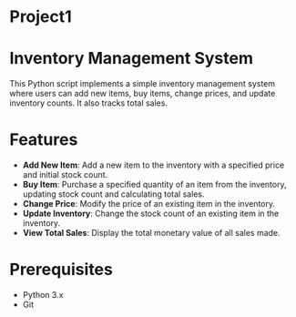# Project1

# Inventory Management System

This Python script implements a simple inventory management system where users can add new items, buy items, change prices, and update inventory counts. It also tracks total sales.

# Features

- **Add New Item**: Add a new item to the inventory with a specified price and initial stock count.
- **Buy Item**: Purchase a specified quantity of an item from the inventory, updating stock count and calculating total sales.
- **Change Price**: Modify the price of an existing item in the inventory.
- **Update Inventory**: Change the stock count of an existing item in the inventory.
- **View Total Sales**: Display the total monetary value of all sales made.


# Prerequisites

- Python 3.x
- Git

